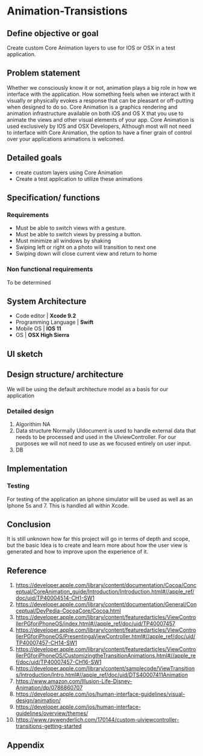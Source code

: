# Animation-Transistions
## Define objective or goal
Create custom Core Animation layers to use for IOS or OSX in a test application.
		
## Problem statement
	
Whether we consciously know it or not, animation plays a big role in how we interface with the application. How something feels when we interact with it visually or physically evokes a response that can be pleasant  or off-putting when designed to do so. 
Core Animation is a graphics rendering and animation infrastructure available on both iOS and OS X that you use to animate the views and other visual elements of your app. Core Animation is used exclusively by IOS and OSX Developers, Although most will not need to interface with Core Animation, the option to have a finer grain of control over your applications animations is welcomed. 
			 
## Detailed goals
* create custom layers using Core Animation		
* Create a test application to utilize these animations
							
## Specification/ functions
### Requirements
* Must be able to switch views with a gesture.
* Must be able to switch views by pressing a button.
* Must minimize all windows by shaking
* Swiping left or right on a photo will transition to next one
* Swiping down will close current view and return to home
			
### Non functional requirements
  To be determined
		
## System Architecture
* Code editor | **Xcode 9.2**
* Programming Language | **Swift**
* Mobile OS | **IOS 11**
* OS | **OSX High Sierra**
		
## UI sketch
	
## Design structure/ architecture
We will be using the default architecture model as a basis for our application
		 
### Detailed design
1. Algorithim 
			NA
2. Data structure
  Normally UIdocument is used to handle external data that needs to be processed and used in the UIviewController.
			For our purposes we will not need to use as we focused entirely on user input.
3. DB

## Implementation
### Testing

For testing of the application an iphone simulator will be used as well as an Iphone 5s and 7. This is handled all within Xcode. 		
		
## Conclusion
It is still unknown how far this project will go in terms of depth and scope, but the basic Idea is to create and learn more about how the user view is generated and how to improve upon the experience of it. 
		
## Reference
1. https://developer.apple.com/library/content/documentation/Cocoa/Conceptual/CoreAnimation_guide/Introduction/Introduction.html#//apple_ref/doc/uid/TP40004514-CH1-SW1
2. https://developer.apple.com/library/content/documentation/General/Conceptual/DevPedia-CocoaCore/Cocoa.html
3. https://developer.apple.com/library/content/featuredarticles/ViewControllerPGforiPhoneOS/index.html#//apple_ref/doc/uid/TP40007457
4. https://developer.apple.com/library/content/featuredarticles/ViewControllerPGforiPhoneOS/PresentingaViewController.html#//apple_ref/doc/uid/TP40007457-CH14-SW1
5. https://developer.apple.com/library/content/featuredarticles/ViewControllerPGforiPhoneOS/CustomizingtheTransitionAnimations.html#//apple_ref/doc/uid/TP40007457-CH16-SW1
6. https://developer.apple.com/library/content/samplecode/ViewTransitions/Introduction/Intro.html#//apple_ref/doc/uid/DTS40007411Animation
8. https://www.amazon.com/Illusion-Life-Disney-Animation/dp/0786860707
9. https://developer.apple.com/ios/human-interface-guidelines/visual-design/animation/
10. https://developer.apple.com/ios/human-interface-guidelines/overview/themes/
11. https://www.raywenderlich.com/170144/custom-uiviewcontroller-transitions-getting-started

## Appendix
